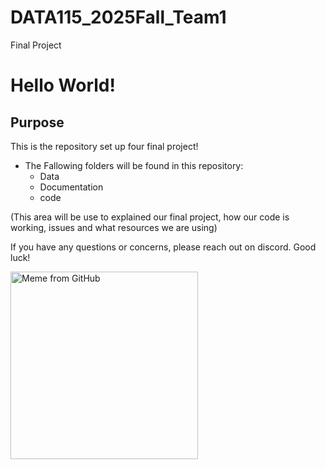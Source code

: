 # DATA115_2025Fall_Team1
Final Project

# Hello World!

## Purpose

This is the repository set up four final project! 
- The Fallowing folders will be found in this repository:
  - Data
  - Documentation
  - code


(This area will be use to explained our final project, how our code is working, issues and what resources we are using) 


<p>If you have any questions or concerns, please reach out on discord. Good luck!</p>
<p>
  <img src="https://user-images.githubusercontent.com/113963568/192659516-ed63e501-615e-46bb-9ca4-2e8fd1d20163.gif" alt="Meme from GitHub" width="300" height="300" />
</p>

